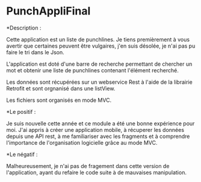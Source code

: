 # PunchAppliFinal

*Description :

Cette application est un liste de punchlines. Je tiens premièrement à vous avertir que certaines peuvent être vulgaires, j'en suis désolée, je n'ai pas pu faire le tri dans le Json.

L'application est doté d'une barre de recherche permettant de chercher un mot et obtenir une liste de punchlines contenant l'élément recherché.

Les données sont récupérées sur un webservice Rest à l'aide de la librairie Retrofit et sont orgnanisé dans une listView.

Les fichiers sont organisés en mode MVC.


*Le positif : 

Je suis nouvelle cette année et ce module a été une bonne expérience pour moi. J'ai appris à créer une application mobile, à récuperer les données depuis une API rest, à me familiariser avec les fragments et à comprendre l'importance de l'organisation logicielle grâce au mode MVC.


*Le négatif : 

Malheureusement, je n'ai pas de fragement dans cette version de l'application, ayant du refaire le code suite à de mauvaises manipulation.


